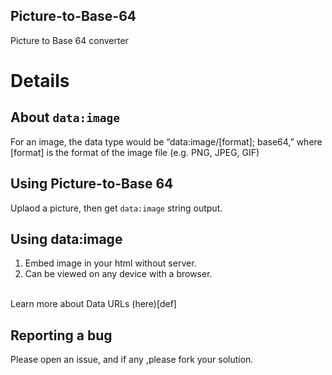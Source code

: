 ## Picture-to-Base-64
Picture to Base 64 converter

# Details

## About `data:image`
For an image, the data type would be “data:image/[format]; base64,” where [format] is the format of the image file (e.g. PNG, JPEG, GIF)

## Using Picture-to-Base 64
Uplaod a picture, then get `data:image` string output.

## Using data:image
1. Embed image in your html without server.
2. Can be viewed on any device with a browser.
<br> 
Learn more about Data URLs (here)[def]

## Reporting a bug
Please open an issue, and if any ,please fork your solution.





[def]: https://developer.mozilla.org/en-US/docs/Web/HTTP/Basics_of_HTTP/Data_URLs
